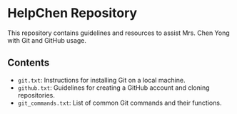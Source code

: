 # HelpChen Repository

This repository contains guidelines and resources to assist Mrs. Chen Yong with Git and GitHub usage.

## Contents

- `git.txt`: Instructions for installing Git on a local machine.
- `github.txt`: Guidelines for creating a GitHub account and cloning repositories.
- `git_commands.txt`: List of common Git commands and their functions.
